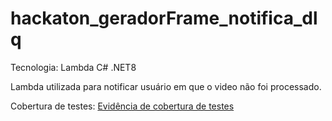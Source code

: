 # hackaton_geradorFrame_notifica_dlq

Tecnologia: Lambda C# .NET8

Lambda utilizada para notificar usuário em que o video não foi processado.

Cobertura de testes: [Evidência de cobertura de testes](https://fiap-grupo-12.github.io/hackathon_geradorFrame_notifica_dlq/src/hackaton_geradorFrame_notifica_dlq/test/hackaton_geradorFrame_notifica_dlq.Tests/CoverletReport/index.html)